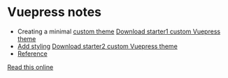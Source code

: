 # Vuepress notes

* Creating a minimal [custom theme](custom1.md) [Download starter1 custom Vuepress theme](https://github.com/tomcam/vuepress-theme-starter1)
* [Add styling](custom2.md) [Download starter2 custom Vuepress theme](https://github.com/tomcam/vuepress-theme-starter2)
* [Reference](reference.md)

[Read this online](https://tomcam.github.io/vuepress.github.io)
